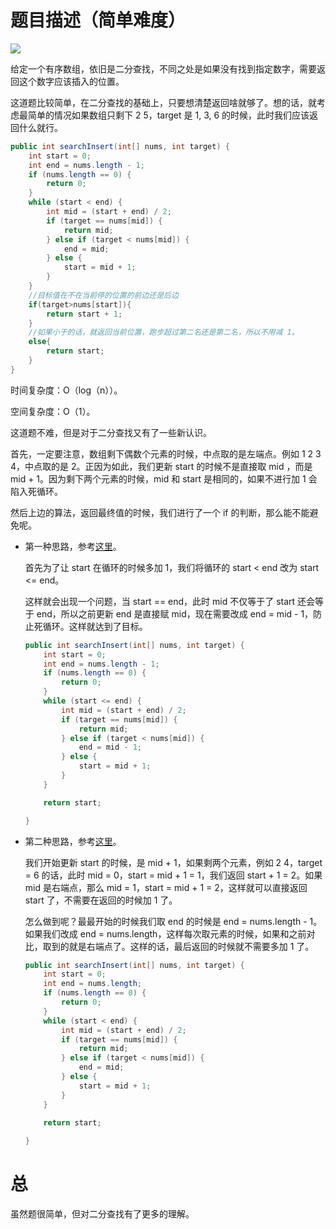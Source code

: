 # 题目描述（简单难度）

![](https://windliang.oss-cn-beijing.aliyuncs.com/35.jpg)

给定一个有序数组，依旧是二分查找，不同之处是如果没有找到指定数字，需要返回这个数字应该插入的位置。

这道题比较简单，在二分查找的基础上，只要想清楚返回啥就够了。想的话，就考虑最简单的情况如果数组只剩下  2 5，target 是 1, 3, 6 的时候，此时我们应该返回什么就行。

```java
public int searchInsert(int[] nums, int target) {
    int start = 0;
    int end = nums.length - 1;
    if (nums.length == 0) {
        return 0;
    }
    while (start < end) {
        int mid = (start + end) / 2;
        if (target == nums[mid]) {
            return mid;
        } else if (target < nums[mid]) {
            end = mid;
        } else {
            start = mid + 1;
        }
    }
    //目标值在不在当前停的位置的前边还是后边
    if(target>nums[start]){
        return start + 1;
    }
    //如果小于的话，就返回当前位置，跑步超过第二名还是第二名，所以不用减 1。
    else{
        return start;
    }
}
```

时间复杂度：O（log（n））。

空间复杂度：O（1）。

这道题不难，但是对于二分查找又有了一些新认识。

首先，一定要注意，数组剩下偶数个元素的时候，中点取的是左端点。例如 1 2 3 4，中点取的是 2。正因为如此，我们更新 start 的时候不是直接取 mid ，而是 mid + 1。因为剩下两个元素的时候，mid 和 start 是相同的，如果不进行加 1 会陷入死循环。

然后上边的算法，返回最终值的时候，我们进行了一个 if 的判断，那么能不能避免呢。

* 第一种思路，参考[这里](https://leetcode.com/problems/search-insert-position/discuss/15080/My-8-line-Java-solution)。

  首先为了让 start 在循环的时候多加 1，我们将循环的 start < end 改为 start <= end。

  这样就会出现一个问题，当 start  == end，此时 mid 不仅等于了 start 还会等于 end，所以之前更新 end 是直接赋 mid，现在需要改成 end = mid - 1，防止死循环。这样就达到了目标。

  ```java
  public int searchInsert(int[] nums, int target) {
      int start = 0;
      int end = nums.length - 1;
      if (nums.length == 0) {
          return 0;
      }
      while (start <= end) {
          int mid = (start + end) / 2;
          if (target == nums[mid]) {
              return mid;
          } else if (target < nums[mid]) {
              end = mid - 1;
          } else {
              start = mid + 1;
          }
      }
  
      return start;
  
  }
  ```


* 第二种思路，参考[这里](https://leetcode.com/problems/search-insert-position/discuss/15110/Very-concise-and-efficient-solution-in-Java)。

  我们开始更新 start 的时候，是 mid + 1，如果剩两个元素，例如 2 4，target = 6 的话，此时 mid = 0，start = mid + 1 = 1，我们返回 start + 1 = 2。如果 mid 是右端点，那么 mid = 1，start = mid + 1 = 2，这样就可以直接返回 start 了，不需要在返回的时候加 1 了。

  怎么做到呢？最最开始的时候我们取 end 的时候是 end = nums.length - 1。如果我们改成 end = nums.length，这样每次取元素的时候，如果和之前对比，取到的就是右端点了。这样的话，最后返回的时候就不需要多加 1 了。

  ```java
  public int searchInsert(int[] nums, int target) {
      int start = 0;
      int end = nums.length;
      if (nums.length == 0) {
          return 0;
      }
      while (start < end) {
          int mid = (start + end) / 2;
          if (target == nums[mid]) {
              return mid;
          } else if (target < nums[mid]) {
              end = mid;
          } else {
              start = mid + 1;
          }
      }
  
      return start;
    
  }
  ```

# 总

虽然题很简单，但对二分查找有了更多的理解。